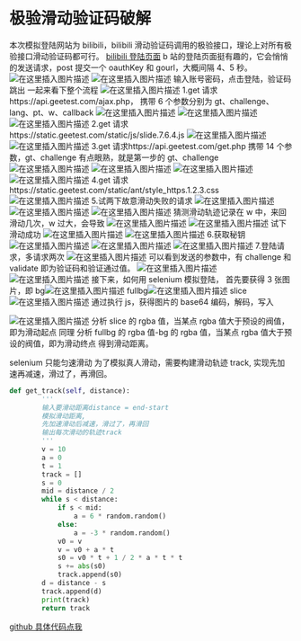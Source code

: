 ﻿# 极验滑动验证码破解

本次模拟登陆网站为 bilibili，bilibili 滑动验证码调用的极验接口，理论上对所有极验接口滑动验证码都可行。
[bilibili 登陆页面](https://passport.bilibili.com/login)
b 站的登陆页面挺有趣的，它会悄悄的发送请求，post 提交一个 oauthKey 和 gourl，大概间隔 4、5 秒。
![在这里插入图片描述](https://img-blog.csdnimg.cn/20190920162216813.png)
![在这里插入图片描述](https://img-blog.csdnimg.cn/20190920162233978.png)
输入账号密码，点击登陆，验证码跳出
一起来看下整个流程
![在这里插入图片描述](https://img-blog.csdnimg.cn/20190920162400702.png?x-oss-process=image/watermark,type_ZmFuZ3poZW5naGVpdGk,shadow_10,text_aHR0cHM6Ly9ibG9nLmNzZG4ubmV0L3FxXzM0MTkyMDMy,size_16,color_FFFFFF,t_70)
1.get 请求https://api.geetest.com/ajax.php，
携带 6 个参数分别为 gt、challenge、lang、pt、w、callback
![在这里插入图片描述](https://img-blog.csdnimg.cn/20190920162435998.png?x-oss-process=image/watermark,type_ZmFuZ3poZW5naGVpdGk,shadow_10,text_aHR0cHM6Ly9ibG9nLmNzZG4ubmV0L3FxXzM0MTkyMDMy,size_16,color_FFFFFF,t_70)
![在这里插入图片描述](https://img-blog.csdnimg.cn/20190920162508103.png?x-oss-process=image/watermark,type_ZmFuZ3poZW5naGVpdGk,shadow_10,text_aHR0cHM6Ly9ibG9nLmNzZG4ubmV0L3FxXzM0MTkyMDMy,size_16,color_FFFFFF,t_70)
![在这里插入图片描述](https://img-blog.csdnimg.cn/20190920162534115.png)
2.get 请求https://static.geetest.com/static/js/slide.7.6.4.js
![在这里插入图片描述](https://img-blog.csdnimg.cn/20190920162610242.png)
![在这里插入图片描述](https://img-blog.csdnimg.cn/20190920162713150.png)
3.get 请求https://api.geetest.com/get.php
携带 14 个参数，gt、challenge 有点眼熟，就是第一步的 gt、challenge
![在这里插入图片描述](https://img-blog.csdnimg.cn/201909201627423.png?x-oss-process=image/watermark,type_ZmFuZ3poZW5naGVpdGk,shadow_10,text_aHR0cHM6Ly9ibG9nLmNzZG4ubmV0L3FxXzM0MTkyMDMy,size_16,color_FFFFFF,t_70)
![在这里插入图片描述](https://img-blog.csdnimg.cn/20190920162803599.png?x-oss-process=image/watermark,type_ZmFuZ3poZW5naGVpdGk,shadow_10,text_aHR0cHM6Ly9ibG9nLmNzZG4ubmV0L3FxXzM0MTkyMDMy,size_16,color_FFFFFF,t_70)
![在这里插入图片描述](https://img-blog.csdnimg.cn/20190920162831988.png)
![在这里插入图片描述](https://img-blog.csdnimg.cn/20190920162909271.png?x-oss-process=image/watermark,type_ZmFuZ3poZW5naGVpdGk,shadow_10,text_aHR0cHM6Ly9ibG9nLmNzZG4ubmV0L3FxXzM0MTkyMDMy,size_16,color_FFFFFF,t_70)
4.get 请求https://static.geetest.com/static/ant/style_https.1.2.3.css
![在这里插入图片描述](https://img-blog.csdnimg.cn/20190920162937580.png) 5.试两下故意滑动失败的请求
![在这里插入图片描述](https://img-blog.csdnimg.cn/20190920163011420.png?x-oss-process=image/watermark,type_ZmFuZ3poZW5naGVpdGk,shadow_10,text_aHR0cHM6Ly9ibG9nLmNzZG4ubmV0L3FxXzM0MTkyMDMy,size_16,color_FFFFFF,t_70)
![在这里插入图片描述](https://img-blog.csdnimg.cn/20190920163041193.png?x-oss-process=image/watermark,type_ZmFuZ3poZW5naGVpdGk,shadow_10,text_aHR0cHM6Ly9ibG9nLmNzZG4ubmV0L3FxXzM0MTkyMDMy,size_16,color_FFFFFF,t_70)
![在这里插入图片描述](https://img-blog.csdnimg.cn/20190920163111412.png)
猜测滑动轨迹记录在 w 中，来回滑动几次，w 过大，会导致
![在这里插入图片描述](https://img-blog.csdnimg.cn/20190920163138902.png)
![在这里插入图片描述](https://img-blog.csdnimg.cn/20190920163239572.png)
试下滑动成功
![在这里插入图片描述](https://img-blog.csdnimg.cn/20190920163302629.png?x-oss-process=image/watermark,type_ZmFuZ3poZW5naGVpdGk,shadow_10,text_aHR0cHM6Ly9ibG9nLmNzZG4ubmV0L3FxXzM0MTkyMDMy,size_16,color_FFFFFF,t_70)
![在这里插入图片描述](https://img-blog.csdnimg.cn/20190920163322886.png) 6.获取秘钥
![在这里插入图片描述](https://img-blog.csdnimg.cn/20190920163334611.png?x-oss-process=image/watermark,type_ZmFuZ3poZW5naGVpdGk,shadow_10,text_aHR0cHM6Ly9ibG9nLmNzZG4ubmV0L3FxXzM0MTkyMDMy,size_16,color_FFFFFF,t_70)
![在这里插入图片描述](https://img-blog.csdnimg.cn/2019092016334975.png)
![在这里插入图片描述](https://img-blog.csdnimg.cn/20190920163414165.png) 7.登陆请求，多请求两次
![在这里插入图片描述](https://img-blog.csdnimg.cn/20190920163422817.png)
可以看到发送的参数中，有 challenge 和 validate 即为验证码和验证通过值。
![在这里插入图片描述](https://img-blog.csdnimg.cn/20190920163434562.png?x-oss-process=image/watermark,type_ZmFuZ3poZW5naGVpdGk,shadow_10,text_aHR0cHM6Ly9ibG9nLmNzZG4ubmV0L3FxXzM0MTkyMDMy,size_16,color_FFFFFF,t_70)
![在这里插入图片描述](https://img-blog.csdnimg.cn/20190920163536496.png?x-oss-process=image/watermark,type_ZmFuZ3poZW5naGVpdGk,shadow_10,text_aHR0cHM6Ly9ibG9nLmNzZG4ubmV0L3FxXzM0MTkyMDMy,size_16,color_FFFFFF,t_70)
接下来，如何用 selenium 模拟登陆，
首先要获得 3 张图片，即
bg![在这里插入图片描述](https://img-blog.csdnimg.cn/2019092016355429.png)
fullbg![在这里插入图片描述](https://img-blog.csdnimg.cn/20190920163613582.png)
slice![在这里插入图片描述](https://img-blog.csdnimg.cn/20190920163622415.png)
通过执行 js，获得图片的 base64 编码，解码，写入

![在这里插入图片描述](https://img-blog.csdnimg.cn/20190920164131370.png?x-oss-process=image/watermark,type_ZmFuZ3poZW5naGVpdGk,shadow_10,text_aHR0cHM6Ly9ibG9nLmNzZG4ubmV0L3FxXzM0MTkyMDMy,size_16,color_FFFFFF,t_70)
分析 slice 的 rgba 值，当某点 rgba 值大于预设的阀值，即为滑动起点
同理
分析 fullbg 的 rgba 值-bg 的 rgba 值，当某点 rgba 值大于预设的阀值，即为滑动终点
得到滑动距离。

selenium 只能匀速滑动
为了模拟真人滑动，需要构建滑动轨迹 track,
实现先加速再减速，滑过了，再滑回。

```python
def get_track(self, distance):
        '''
        输入要滑动距离distance = end-start
        模拟滑动距离,
        先加速滑动后减速，滑过了，再滑回
        输出每次滑动的轨迹track
        '''
        v = 10
        a = 0
        t = 1
        track = []
        s = 0
        mid = distance / 2
        while s < distance:
            if s < mid:
                a = 6 * random.random()
            else:
                a = -3 * random.random()
            v0 = v
            v = v0 + a * t
            s0 = v0 * t + 1 / 2 * a * t * t
            s += abs(s0)
            track.append(s0)
        d = distance - s
        track.append(d)
        print(track)
        return track
```

[github 具体代码点我](https://github.com/duziea/Python-imitate-login/blob/master/bilibili/login.py)
